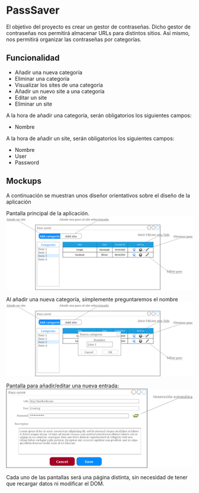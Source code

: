 # PassSaver

El objetivo del proyecto es crear un gestor de contraseñas.
Dicho gestor de contraseñas nos permitirá almacenar URLs para distintos sitios.
Así mismo, nos permitirá organizar las contraseñas por categorías.

## Funcionalidad

* Añadir una nueva categoría
* Eliminar una categoría
* Visualizar los sites de una categoría
* Añadir un nuevo site a una categoría
* Editar un site
* Eliminar un site

A la hora de añadir una categoría, serán obligatorios los siguientes campos:
* Nombre

A la hora de añadir un site, serán obligatorios los siguientes campos:
* Nombre
* User
* Password


## Mockups
A continuación se muestran unos diseñor orientativos sobre el diseño de la aplicación

Pantalla principal de la aplicación.
![main page](img/Main_page.png "Main page")

Al añadir una nueva categoría, simplemente preguntaremos el nombre
![main page](img/Main_page_new_category.png "Main page -new category")


Pantalla para añadir/editar una nueva entrada:
![main page](img/Edit_add.png "Edit page")

Cada uno de las pantallas será una página distinta, sin necesidad de tener que recargar datos ni modificar el DOM.
